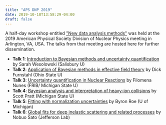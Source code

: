 ```yaml
---
title: "APS DNP 2019"
date: 2019-10-18T13:58:29-04:00
draft: false
---
```


A half-day workshop entitled ["New data analysis methods"](https://dnp2019.columbian.gwu.edu/home/invited-sessions-and-mini-symposia/new-data-analysis-methods/) was held at the 2019 American Physical Society Division of Nuclear Physics meeting in Arlington, VA, USA. The talks from that meeting are hosted here for further dissemination. 

- **Talk 1**: [Introduction to Bayesian methods and uncertainty quantification](/talks/dnp_2019/DNP_2019_pdf.pdf) by Sarah Wesolowski (Salisbury U)
- **Talk 2**: [Application of Bayesian methods in effective field theory](https://www.dropbox.com/s/e5foxu28vyf4gx9/Bayesian_methods_in_EFT_DNP_Oct2019_Furnstahl_pdf.pdf?dl=0) by Dick Furnstahl (Ohio State U)
- **Talk 3**: [Uncertainty quantification in Nuclear Reactions](/talks/dnp_2019/nunes_dnp2019.pdf) by Filomena Nunes (FRIB/ Michigan State U)
- **Talk 4**: [Bayesian analysis and interpretation of heavy-ion collisions](/talks/dnp_2019/pratt_aps2019.pdf) by Scott Pratt (Michigan State U)
- **Talk 5**: [Fitting with normalization uncertainties](/talks/dnp_2019/Roe_chisqnorm2.pdf) by Byron Roe (U of Michigan)
- **Talk 6**: [Global fits for deep inelastic scattering and related processes](/talks/dnp_2019/Sato_slides.pdf) by Nobuo Sato (Jefferson Lab)